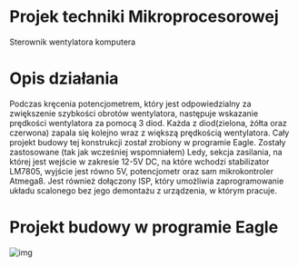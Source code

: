 # Projek techniki Mikroprocesorowej 
Sterownik wentylatora komputera
# Opis działania

Podczas kręcenia potencjometrem, który jest odpowiedzialny za zwiększenie szybkości obrotów wentylatora, następuje wskazanie prędkości wentylatora za pomocą 3 diod. Każda z diod(zielona, żółta oraz czerwona) zapala się kolejno wraz z większą prędkością wentylatora. Cały projekt budowy tej konstrukcji został zrobiony w programie Eagle. Zostały zastosowane (tak jak wcześniej wspomniałem) Ledy, sekcja zasilania, na której jest wejście w zakresie 12-5V DC, na które wchodzi stabilizator LM7805, wyjście jest równo 5V, potencjometr oraz sam mikrokontroler Atmega8. Jest również dołączony ISP, który umożliwia zaprogramowanie układu scalonego bez jego demontażu z urządzenia, w którym pracuje.

# Projekt budowy w programie Eagle
![img](./firmware/Płytka2.PNG)
